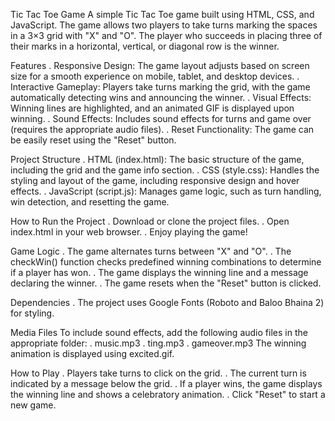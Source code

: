 Tic Tac Toe Game
A simple Tic Tac Toe game built using HTML, CSS, and JavaScript. The game allows two players to take turns marking the spaces in 
a 3×3 grid with "X" and "O". The player who succeeds in placing three of their marks in a horizontal, vertical, or diagonal row is the winner.

Features
. Responsive Design: The game layout adjusts based on screen size for a smooth experience on mobile, tablet, and desktop devices.
. Interactive Gameplay: Players take turns marking the grid, with the game automatically detecting wins and announcing the winner.
. Visual Effects: Winning lines are highlighted, and an animated GIF is displayed upon winning.
. Sound Effects: Includes sound effects for turns and game over (requires the appropriate audio files).
. Reset Functionality: The game can be easily reset using the "Reset" button.

Project Structure
. HTML (index.html): The basic structure of the game, including the grid and the game info section.
. CSS (style.css): Handles the styling and layout of the game, including responsive design and hover effects.
. JavaScript (script.js): Manages game logic, such as turn handling, win detection, and resetting the game.

How to Run the Project
. Download or clone the project files.
. Open index.html in your web browser.
. Enjoy playing the game!

Game Logic
. The game alternates turns between "X" and "O".
. The checkWin() function checks predefined winning combinations to determine if a player has won.
. The game displays the winning line and a message declaring the winner.
. The game resets when the "Reset" button is clicked.

Dependencies
. The project uses Google Fonts (Roboto and Baloo Bhaina 2) for styling.

Media Files
To include sound effects, add the following audio files in the appropriate folder:
. music.mp3
. ting.mp3
. gameover.mp3
The winning animation is displayed using excited.gif.

How to Play
. Players take turns to click on the grid.
. The current turn is indicated by a message below the grid.
. If a player wins, the game displays the winning line and shows a celebratory animation.
. Click "Reset" to start a new game.
